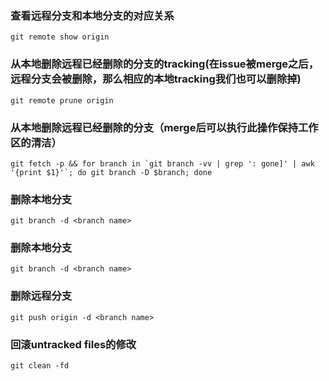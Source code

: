 ### 查看远程分支和本地分支的对应关系
```
git remote show origin

```

### 从本地删除远程已经删除的分支的tracking(在issue被merge之后，远程分支会被删除，那么相应的本地tracking我们也可以删除掉)
```
git remote prune origin
```

### 从本地删除远程已经删除的分支（merge后可以执行此操作保持工作区的清洁）
```
git fetch -p && for branch in `git branch -vv | grep ': gone]' | awk '{print $1}'`; do git branch -D $branch; done
```

### 删除本地分支
```
git branch -d <branch name>
```

### 删除本地分支
```
git branch -d <branch name>
```

### 删除远程分支
```
git push origin -d <branch name>
```

### 回滚untracked files的修改
```
git clean -fd
```
